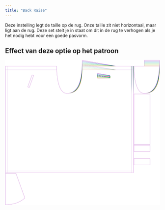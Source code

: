 ```yaml
---
title: "Back Raise"
---
```


Deze instelling legt de taille op de rug. Onze taille zit niet horizontaal, maar ligt aan de rug. Deze set stelt je in staat om dit in de rug te verhogen als je het nodig hebt voor een goede pasvorm.

## Effect van deze optie op het patroon

![Deze afbeelding toont het effect van deze optie door meerdere varianten die een andere waarde hebben voor deze optie te vervangen](waralee_backraise_sample.svg "Effect van deze optie op het patroon")
